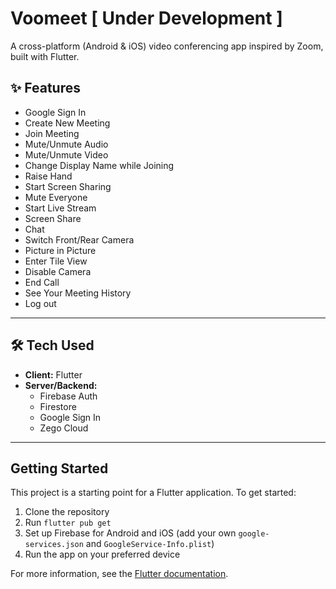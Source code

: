 # Voomeet [ Under Development ]

A cross-platform (Android & iOS) video conferencing app inspired by Zoom, built with Flutter.


## ✨ Features
- Google Sign In
- Create New Meeting
- Join Meeting
- Mute/Unmute Audio
- Mute/Unmute Video
- Change Display Name while Joining
- Raise Hand
- Start Screen Sharing
- Mute Everyone
- Start Live Stream
- Screen Share
- Chat
- Switch Front/Rear Camera
- Picture in Picture
- Enter Tile View
- Disable Camera
- End Call
- See Your Meeting History
- Log out

---

## 🛠️ Tech Used
- **Client:** Flutter
- **Server/Backend:**
  - Firebase Auth
  - Firestore
  - Google Sign In
  - Zego Cloud

---

## Getting Started

This project is a starting point for a Flutter application. To get started:

1. Clone the repository
2. Run `flutter pub get`
3. Set up Firebase for Android and iOS (add your own `google-services.json` and `GoogleService-Info.plist`)
4. Run the app on your preferred device

For more information, see the [Flutter documentation](https://docs.flutter.dev/).

